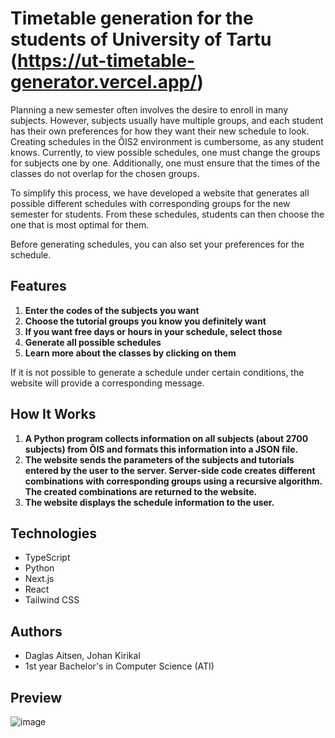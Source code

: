 # Timetable generation for the students of University of Tartu (https://ut-timetable-generator.vercel.app/)

Planning a new semester often involves the desire to enroll in many subjects. However, subjects usually have multiple groups, and each student has their own preferences for how they want their new schedule to look. Creating schedules in the ÕIS2 environment is cumbersome, as any student knows. Currently, to view possible schedules, one must change the groups for subjects one by one. Additionally, one must ensure that the times of the classes do not overlap for the chosen groups.

To simplify this process, we have developed a website that generates all possible different schedules with corresponding groups for the new semester for students. From these schedules, students can then choose the one that is most optimal for them.

Before generating schedules, you can also set your preferences for the schedule.

## Features

1. **Enter the codes of the subjects you want**
2. **Choose the tutorial groups you know you definitely want**
3. **If you want free days or hours in your schedule, select those**
4. **Generate all possible schedules**
5. **Learn more about the classes by clicking on them**

If it is not possible to generate a schedule under certain conditions, the website will provide a corresponding message.

## How It Works

1. **A Python program collects information on all subjects (about 2700 subjects) from ÕIS and formats this information into a JSON file.**
2. **The website sends the parameters of the subjects and tutorials entered by the user to the server. Server-side code creates different combinations with corresponding groups using a recursive algorithm. The created combinations are returned to the website.**
3. **The website displays the schedule information to the user.**

## Technologies

- TypeScript
- Python
- Next.js
- React
- Tailwind CSS

## Authors

- Daglas Aitsen, Johan Kirikal
- 1st year Bachelor's in Computer Science (ATI)

## Preview

![image](https://github.com/d4gl4s/timetable-generator/assets/91371101/8c2a549c-772a-4891-8dbc-8d818bdec999)
